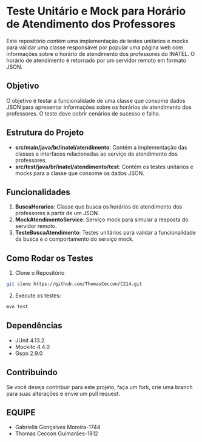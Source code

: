 # Teste Unitário e Mock para Horário de Atendimento dos Professores

Este repositório contém uma implementação de testes unitários e mocks para validar uma classe responsável por popular uma página web com informações sobre o horário de atendimento dos professores do INATEL. O horário de atendimento é retornado por um servidor remoto em formato JSON.

## Objetivo

O objetivo é testar a funcionalidade de uma classe que consome dados JSON para apresentar informações sobre os horários de atendimento dos professores. O teste deve cobrir cenários de sucesso e falha.

## Estrutura do Projeto

- **src/main/java/br/inatel/atendimento**: Contém a implementação das classes e interfaces relacionadas ao serviço de atendimento dos professores.
- **src/test/java/br/inatel/atendimento/test**: Contém os testes unitários e mocks para a classe que consome os dados JSON.

## Funcionalidades

1. **BuscaHorarios**: Classe que busca os horários de atendimento dos professores a partir de um JSON.
2. **MockAtendimentoService**: Serviço mock para simular a resposta do servidor remoto.
3. **TesteBuscaAtendimento**: Testes unitários para validar a funcionalidade da busca e o comportamento do serviço mock.

## Como Rodar os Testes
1. Clone o Repositório
```bash 
git clone https://github.com/ThomasCeccon/C214.git
````
2. Execute os testes:
```bash 
mvn test
````

## Dependências
- JUnit 4.13.2
- Mockito 4.4.0
- Gson 2.9.0

## Contribuindo
Se você deseja contribuir para este projeto, faça um fork, crie uma branch para suas alterações e envie um pull request.

## EQUIPE
- Gabriella Gonçalves Moreira-1744
- Thomas Ceccon Guimarães-1812
